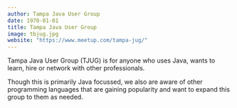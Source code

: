 ```yaml
---
author: Tampa Java User Group
date: 1970-01-01
title: Tampa Java User Group
image: tbjug.jpg
website: "https://www.meetup.com/tampa-jug/"
---
```


Tampa Java User Group (TJUG) is for anyone who uses Java, wants to learn, hire or network with other professionals.

Though this is primarily Java focussed, we also are aware of other programming languages that are gaining popularity and want to expand this group to them as needed.